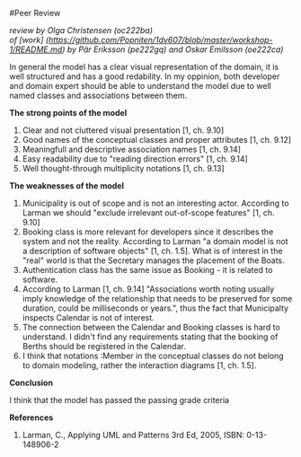 
#Peer Review

_review by Olga Christensen (oc222ba)_   
_of [work] (https://github.com/Popniten/1dv607/blob/master/workshop-1/README.md) by Pär Eriksson	(pe222gq) and Oskar Emilsson	(oe222ca)_





In general the model has a clear visual representation of the domain, it is well structured and has a  good redability. In my oppinion, both developer and domain expert should be able to understand the model due to well named classes and associations between them.  



__The strong points of the model__

1. Clear and not cluttered visual presentation [1, ch. 9.10]
2. Good names of the conceptual classes and proper attributes [1, ch. 9.12]
3. Meaningfull and descriptive association names [1, ch. 9.14]
4. Easy readability due to "reading direction errors" [1, ch. 9.14]
5. Well thought-through multiplicity notations [1, ch. 9.13]


__The weaknesses of the model__

1. Municipality is out of scope and is not an interesting actor. According to Larman we should "exclude irrelevant out-of-scope features" [1, ch. 9.10]  
2. Booking class is more relevant for developers since it describes the system and not the reality. According to Larman "a domain model is not a description of software objects" [1, ch. 1.5]. What is of interest in the "real" world is that the Secretary manages the placement of the Boats.
3. Authentication class has the same issue as Booking - it is related to software.
4. According to Larman [1, ch. 9.14] "Associations worth noting usually imply knowledge of the relationship that needs to be preserved for some duration, could be milliseconds or years.", thus the fact that Municipalty inspects Calendar is not of interest. 
5. The connection between the Calendar and Booking classes is hard to understand. I didn't find any requirements stating that the booking of Berths should be registered in the Calendar.
6. I think that notations :Member in the conceptual classes do not belong to domain modeling, rather the interaction diagrams [1, ch. 1.5].


__Conclusion__

I think that the model has passed the passing grade criteria





__References__

1.  Larman, C., Applying UML and Patterns 3rd Ed, 2005, ISBN: 0-13-148906-2


